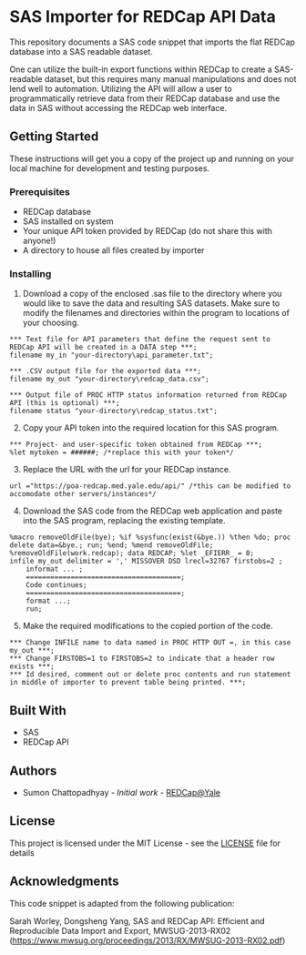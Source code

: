 # SAS Importer for REDCap API Data

This repository documents a SAS code snippet that imports the flat REDCap database into a SAS readable dataset.

One can utilize the built-in export functions within REDCap to create a SAS-readable dataset, but this requires many manual manipulations and does not lend well to automation. Utilizing the API will allow a user to programmatically retrieve data from their REDCap database and use the data in SAS without accessing the REDCap web interface.

## Getting Started

These instructions will get you a copy of the project up and running on your local machine for development and testing purposes.

### Prerequisites

- REDCap database
- SAS installed on system
- Your unique API token provided by REDCap (do not share this with anyone!)
- A directory to house all files created by importer

### Installing

1. Download a copy of the enclosed .sas file to the directory where you would like to save the data and resulting SAS datasets. Make sure to modify the filenames and directories within the program to locations of your choosing.
```sas
*** Text file for API parameters that define the request sent to REDCap API will be created in a DATA step ***;
filename my_in "your-directory\api_parameter.txt";

*** .CSV output file for the exported data ***;
filename my_out "your-directory\redcap_data.csv";

*** Output file of PROC HTTP status information returned from REDCap API (this is optional) ***;
filename status "your-directory\redcap_status.txt";
```
2. Copy your API token into the required location for this SAS program.
```sas
*** Project- and user-specific token obtained from REDCap ***;
%let mytoken = ######; /*replace this with your token*/
```
3. Replace the URL with the url for your REDCap instance.
```sas
url ="https://poa-redcap.med.yale.edu/api/" /*this can be modified to accomodate other servers/instances*/
```
4. Download the SAS code from the REDCap web application and paste into the SAS program, replacing the existing template.
```sas
%macro removeOldFile(bye); %if %sysfunc(exist(&bye.)) %then %do; proc delete data=&bye.; run; %end; %mend removeOldFile; %removeOldFile(work.redcap); data REDCAP; %let _EFIERR_ = 0;
infile my_out delimiter = ',' MISSOVER DSD lrecl=32767 firstobs=2 ;
	informat ... ;
	======================================;
	Code continues;
	======================================;
	format ...;
	run;
```
5. Make the required modifications to the copied portion of the code.
```sas
*** Change INFILE name to data named in PROC HTTP OUT =, in this case my_out ***;
*** Change FIRSTOBS=1 to FIRSTOBS=2 to indicate that a header row exists ***;
*** Id desired, comment out or delete proc contents and run statement in middle of importer to prevent table being printed. ***;
```

## Built With

* SAS
* REDCap API

## Authors

- Sumon Chattopadhyay - *Initial work* - [REDCap@Yale](https://github.com/yale-redcap)

## License

This project is licensed under the MIT License - see the [LICENSE](LICENSE) file for details

## Acknowledgments

This code snippet is adapted from the following publication:

Sarah Worley, Dongsheng Yang,
SAS and REDCap API: Efficient and Reproducible Data Import and Export,
MWSUG-2013-RX02  (https://www.mwsug.org/proceedings/2013/RX/MWSUG-2013-RX02.pdf)
